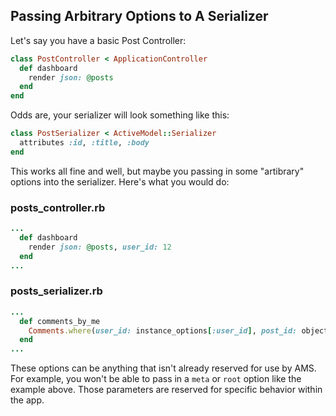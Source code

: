 ## Passing Arbitrary Options to A Serializer

Let's say you have a basic Post Controller:

```ruby
class PostController < ApplicationController
  def dashboard  
    render json: @posts
  end
end
```

Odds are, your serializer will look something like this:

```ruby
class PostSerializer < ActiveModel::Serializer
  attributes :id, :title, :body
end
```

This works all fine and well, but maybe you passing in some "artibrary" options
into the serializer. Here's what you would do:

### posts_controller.rb

```ruby
...
  def dashboard  
    render json: @posts, user_id: 12
  end
...
```

### posts_serializer.rb

```ruby
...
  def comments_by_me  
    Comments.where(user_id: instance_options[:user_id], post_id: object.id)
  end
...
```

These options can be anything that isn't already reserved for use by AMS. For example,
you won't be able to pass in a `meta` or `root` option like the example above. Those
parameters are reserved for specific behavior within the app.
